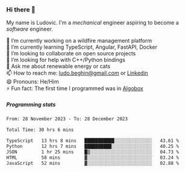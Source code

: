 ### Hi there 👋

My name is Ludovic. I'm a *mechanical* engineer aspiring to become a *software* engineer.

 🔭 I’m currently working on a wildfire management platform<br/>
 🌱 I’m currently learning TypeScript, Angular, FastAPI, Docker<br/>
 👯 I’m looking to collaborate on open source projects<br/>
 🤔 I’m looking for help with C++/Python bindings<br/>
 💬 Ask me about renewable energy or cats<br/>
 📫 How to reach me: ludo.beghin@gmail.com or [Linkedin](https://www.linkedin.com/in/ludovic-beghin/)<br/>
 😄 Pronouns: He/Him<br/>
 ⚡ Fun fact: The first time I programmed was in [Algobox](https://fr.wikipedia.org/wiki/Algobox)<br/>

##### Programming stats
<!--START_SECTION:waka-->

```txt
From: 28 November 2023 - To: 28 December 2023

Total Time: 30 hrs 6 mins

TypeScript   13 hrs 8 mins   ███████████░░░░░░░░░░░░░░   43.61 %
Python       12 hrs 7 mins   ██████████░░░░░░░░░░░░░░░   40.25 %
JSON         1 hr 25 mins    █▒░░░░░░░░░░░░░░░░░░░░░░░   04.73 %
HTML         58 mins         ▓░░░░░░░░░░░░░░░░░░░░░░░░   03.24 %
JavaScript   52 mins         ▓░░░░░░░░░░░░░░░░░░░░░░░░   02.88 %
```

<!--END_SECTION:waka-->
